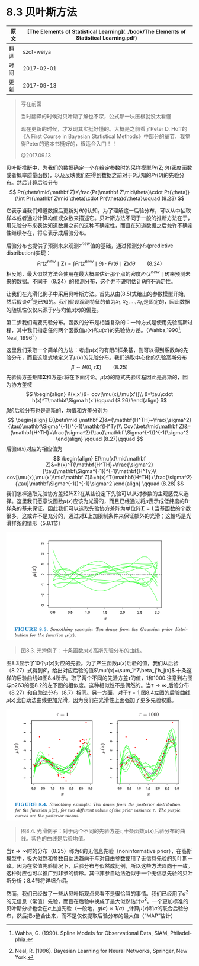 # 8.3 贝叶斯方法

| 原文   | [The Elements of Statistical Learning](../book/The Elements of Statistical Learning.pdf) |
| ---- | ---------------------------------------- |
| 翻译   | szcf-weiya                               |
| 时间   | 2017-02-01                               |
| 更新   | 2017-09-13                               |


> 写在前面
>
> 当时翻译的时候对贝叶斯了解也不深，公式那一块压根就没太看懂
>
> 现在更新的时候，才发现其实挺好懂的。大概是之前看了Peter D. Hoff的《A First Course in Bayesian Statistical Methods》中部分的章节，我觉得Peter的这本书挺好的，很适合入门！！
>
> @2017.09.13

贝叶斯推断中，为我们的数据确定一个在给定参数时的采样模型$Pr(\mathbf Z;\theta)$(密度函数或者概率质量函数)，以及反映我们在得到数据之前对于$\theta$认知的$Pr(\theta)$的先验分布。然后计算后验分布
$$
Pr(\theta\mid\mathbf Z)=\frac{Pr(\mathbf Z\mid\theta)\cdot Pr(\theta)}{\int Pr(\mathbf Z\mid \theta)\cdot Pr(\theta)d\theta}\qquad (8.23)
$$

它表示当我们知道数据后更新对$\theta$的认知。为了理解这一后验分布，可以从中抽取样本或者通过计算均值或众数来描述它。贝叶斯方法不同于一般的推断方法在于，用先验分布来表达知道数据之前的这种不确定性，而且在知道数据之后允许不确定性继续存在，将它表示成后验分布。

后验分布也提供了预测未来观测$z^{new}$值的基础，通过预测分布(predictive distribution)实现：
$$
Pr(z^{new}\mid \mathbf  Z)=\int Pr(z^{new}\mid \theta)\cdot Pr(\theta\mid \mathbf Z)d\theta\qquad (8.24)
$$
相反地，最大似然方法会使用在最大概率估计那个点的密度$Pr(z^{new}\mid \hat\theta)$来预测未来的数据。不同于（8.24）的预测分布，这个并不说明估计$\theta$的不确定性。

让我们在光滑化例子中采用贝叶斯方法。首先从由(8.5)式给出的参数模型开始，然后假设$\sigma^2$是已知的。我们假设观测特征的值为$x_1,x_2,\ldots,x_N$是固定的，因此数据的随机性仅仅来源于$y$与均值$\mu(x)$的偏差。

第二步我们需要先验分布。函数的分布是相当复杂的：一种方式是使用先验高斯过程，其中我们指定任何两个函数值$\mu(x)$和$\mu(x')$的先验协方差。（Wahba,1990[^1]; Neal, 1996[^2]）

这里我们采取一个简单的方法：考虑$\mu(x)$的有限$B$样条基，则可以得到系数$\beta$的先验分布，而且这隐式地定义了$\mu(x)$的先验分布。我们选取中心化的先验高斯分布
$$
\beta\sim N(0,\tau\mathbf \Sigma)\qquad (8.25)
$$
先验协方差矩阵$\mathbf \Sigma$和方差$\tau$将在下面讨论。$\mu(x)$的隐式先验过程因此是高斯的，因为协方差核
$$
\begin{align}
K(x,x')&= cov[\mu(x),\mu(x')]\\
&=\tau\cdot h(x)^T\mathbf\Sigma h(x')\qquad (8.26)
\end{align}
$$
$\beta$的后验分布也是高斯的，均值和方差分别为
$$
\begin{align}
E(\beta\mid \mathbf Z)&=(\mathbf{H^TH}+\frac{\sigma^2}{\tau}\mathbf\Sigma^{-1})^{-1}\mathbf{H^Ty}\\
Cov(\beta\mid\mathbf Z)&=(\mathbf{H^TH}+\frac{\sigma^2}{\tau}\mathbf \Sigma^{-1})^{-1}\sigma^2
\end{align}
\qquad (8.27)\qquad
$$
后验$\mu(x)$对应的相应值为
$$
\begin{align}
E(\mu(x)\mid\mathbf Z)&=h(x)^T(\mathbf{H^TH}+\frac{\sigma^2}{\tau}\mathbf\Sigma^{-1})^{-1}\mathbf{H^Ty}\\
cov[\mu(x),\mu(x')\mid\mathbf Z]&=h(x)^T(\mathbf{H^TH}+\frac{\sigma^2}{\tau}\mathbf\Sigma^{-1})^{-1}\sigma^2
\end{align}
\qquad (8.28)
$$
我们怎样选取先验协方差矩阵$\mathbf \Sigma$?在某些设定下先验可以从对参数的主观感受来选择。这里我们愿意说函数$\mu(x)$应该为光滑的，而且已经通过将$\mu$表示成低纬度的B-样条的基来保证。因此我们可以选取先验协方差阵为单位阵$\mathbf {\Sigma=I}$.当基函数的个数很多，这或许不是充分的，通过对$\mathbf\Sigma$上加限制条件来保证额外的光滑；这恰巧是光滑样条的情形（5.8.1节）

![](../img/08/fig8.3.png)

> 图8.3. 光滑例子：十条函数$\mu(x)$高斯先验分布的曲线。

图8.3显示了10个$\mu(x)$对应的先验。为了产生函数$\mu(x)$后验的值，我们从后验（8.27）式得到$\beta'$，给出对应后验的值$\mu'(x)=\sum_1^7\beta_j'h_j(x)$.十条这样的后验曲线如图8.4所示。取了两个不同的先验方差$\tau$的值，1和1000.注意到右图与p263的图8.2的左下图的相似度。这种相似性不是偶然的。当$\tau\longrightarrow \infty$,后验分布（8.27）和自助法分布（8.7）相同。另一方面，对于$\tau=1$,图8.4左图的后验曲线$\mu(x)$比自助法曲线更加光滑，因为我们在光滑性上面强加了更多先验权重。

![](../img/08/fig8.4.png)

> 图8.4. 光滑例子：对于两个不同的先验方差$\tau$,十条函数$\mu(x)$后验分布的曲线。紫色的曲线是后验均值。

当$\tau\rightarrow \infty$时的分布（8.25）称为$\theta$的无信息先验（noninformative prior），在高斯模型中，极大似然和参数自助法趋向于与对自由参数使用了无信息先验的贝叶斯一致。因为在常值先验情况下，后验分布与似然成比例，所以这些方法趋向于一致。这种对应也可以推广到非参的情形。其中非参自助法近似于一个无信息先验的贝叶斯分析；8.4节将详细介绍。

然而，我们已经做了一些从贝叶斯观点来看不是很恰当的事情。我们已经用了$\sigma^2$的无信息（常值）先验，而且在后验中换成了最大似然估计$\hat\sigma^2$。一个更加标准的贝叶斯分析也会在$\sigma$上加先验（一般地，$g(\sigma)\propto 1/\sigma$）,计算$\mu(x)$和$\sigma$的联合后验分布，然后把$\sigma$整合出来，而不是仅仅提取后验分布的最大值（“MAP”估计）

[^1]: Wahba, G. (1990). Spline Models for Observational Data, SIAM, Philadel-
phia.
[^2]: Neal, R. (1996). Bayesian Learning for Neural Networks, Springer, New
York.
